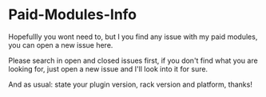 # Paid-Modules-Info

Hopefullly you wont need to, but I you find any issue with my paid modules, you can open a new issue here.

Please search in open and closed issues first, if you don't find what you are looking for, just open a new issue and I'll look into it for sure.

And as usual: state your plugin version, rack version and platform, thanks!
